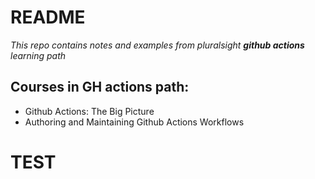 # README

_This repo contains notes and examples from pluralsight **github actions** learning path_

## Courses in GH actions path:

- Github Actions: The Big Picture
- Authoring and Maintaining Github Actions Workflows

# TEST
